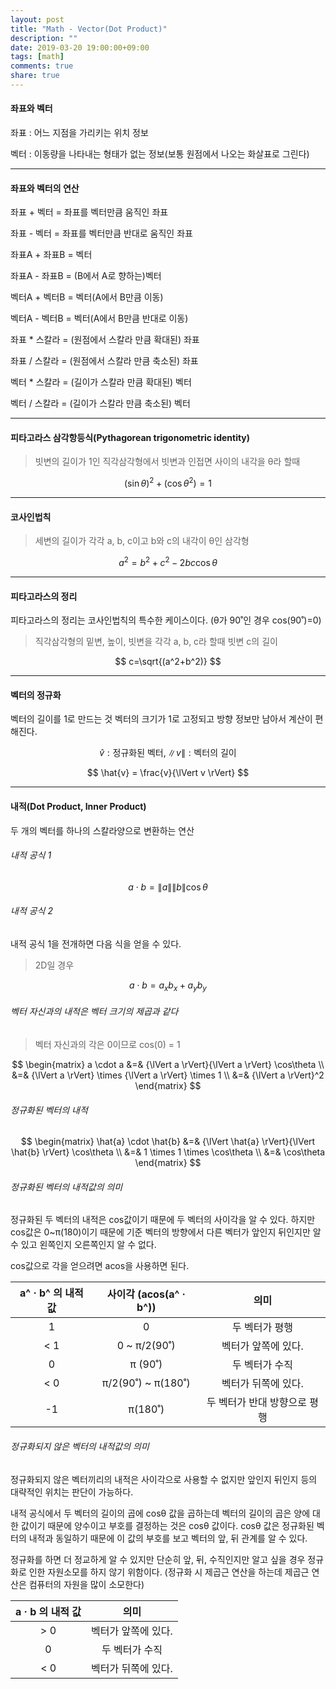 ```yaml
---
layout: post
title: "Math - Vector(Dot Product)"
description: ""
date: 2019-03-20 19:00:00+09:00
tags: [math]
comments: true
share: true
---
```


#### 좌표와 벡터

좌표 : 어느 지점을 가리키는 위치 정보

벡터 : 이동량을 나타내는 형태가 없는 정보(보통 원점에서 나오는 화살표로 그린다)

---

#### 좌표와 벡터의 연산

좌표 + 벡터 = 좌표를 벡터만큼 움직인 좌표

좌표 - 벡터 = 좌표를 벡터만큼 반대로 움직인 좌표

좌표A + 좌표B = 벡터

좌표A - 좌표B = (B에서 A로 향하는)벡터



벡터A + 벡터B = 벡터(A에서 B만큼 이동)

벡터A - 벡터B = 벡터(A에서 B만큼 반대로 이동)



좌표 * 스칼라 = (원점에서 스칼라 만큼 확대된) 좌표

좌표 / 스칼라 = (원점에서 스칼라 만큼 축소된) 좌표



벡터 * 스칼라 = (길이가 스칼라 만큼 확대된) 벡터

벡터 / 스칼라 = (길이가 스칼라 만큼 축소된) 벡터

---

#### 피타고라스 삼각항등식(Pythagorean trigonometric identity)

> 빗변의 길이가 1인 직각삼각형에서 빗변과 인접면 사이의 내각을 θ라 할때

$$
(\sin\theta)^2+(\cos\theta^2) = 1
$$

---

#### 코사인법칙
> 세변의 길이가 각각 a, b, c이고 b와 c의 내각이 θ인 삼각형

$$
a^2 = b^2+c^2-2bc\cos\theta
$$

---

#### 피타고라스의 정리
피타고라스의 정리는 코사인법칙의 특수한 케이스이다. (θ가 90˚인 경우 cos(90˚)=0)
> 직각삼각형의 밑변, 높이, 빗변을 각각 a, b, c라 할때 빗변 c의 길이

$$
c=\sqrt{(a^2+b^2)}
$$

---

#### 벡터의 정규화
벡터의 길이를 1로 만드는 것
벡터의 크기가 1로 고정되고 방향 정보만 남아서 계산이 편해진다.

$$
\hat{v}:\text{정규화된 벡터}, {\lVert v \rVert}:\text{벡터의 길이}
$$

$$
\hat{v} = \frac{v}{\lVert v \rVert}
$$

---

#### 내적(Dot Product, Inner Product)
두 개의 벡터를 하나의 스칼라양으로 변환하는 연산



###### 내적 공식 1

$$
a \cdot b = {\lVert a \rVert}{\lVert b \rVert} \cos\theta
$$



###### 내적 공식 2
내적 공식 1을 전개하면 다음 식을 얻을 수 있다.

> 2D일 경우

$$
a \cdot b = a_xb_x + a_yb_y
$$



###### 벡터 자신과의 내적은 벡터 크기의 제곱과 같다

> 벡터 자신과의 각은 0이므로 cos(0) = 1

$$
\begin{matrix}
a \cdot a &=& {\lVert a \rVert}{\lVert a \rVert} \cos\theta \\
&=& {\lVert a \rVert} \times {\lVert a \rVert} \times 1 \\ 
&=& {\lVert a \rVert}^2
\end{matrix}
$$




###### 정규화된 벡터의 내적

$$
\begin{matrix}
\hat{a} \cdot \hat{b} &=& {\lVert \hat{a} \rVert}{\lVert \hat{b} \rVert} \cos\theta \\
&=& 1 \times 1 \times \cos\theta \\
&=& \cos\theta
\end{matrix}
$$



###### 정규화된 벡터의 내적값의 의미
정규화된 두 벡터의 내적은 cos값이기 때문에 두 벡터의 사이각을 알 수 있다. 하지만 cos값은 0~π(180)이기 때문에 기준 벡터의 방향에서 다른 벡터가 앞인지 뒤인지만 알 수 있고 왼쪽인지 오른쪽인지 알 수 없다.

cos값으로 각을 얻으려면 acos을 사용하면 된다.

| a^ · b^ 의 내적 값 | 사이각 (acos(a^ · b^)) |             의미             |
| :----------------: | :--------------------: | :--------------------------: |
|         1          |           0            |        두 벡터가 평행        |
|        < 1         |      0 ~ π/2(90˚)      |     벡터가 앞쪽에 있다.      |
|         0          |        π (90˚)         |        두 벡터가 수직        |
|        < 0         |   π/2(90˚) ~ π(180˚)   |     벡터가 뒤쪽에 있다.      |
|         -1         |        π(180˚)         | 두 벡터가 반대 방향으로 평행 |



###### 정규화되지 않은 벡터의 내적값의 의미
정규화되지 않은 벡터끼리의 내적은 사이각으로 사용할 수 없지만 앞인지 뒤인지 등의 대략적인 위치는 판단이 가능하다.

내적 공식에서 두 벡터의 길이의 곱에 cosθ 값을 곱하는데 벡터의 길이의 곱은 양에 대한 값이기 때문에 양수이고 부호를 결정하는 것은 cosθ 값이다. cosθ 값은 정규화된 벡터의 내적과 동일하기 때문에 이 값의 부호를 보고 벡터의 앞, 뒤 관계를 알 수 있다.

정규화를 하면 더 정교하게 알 수 있지만 단순히 앞, 뒤, 수직인지만 알고 싶을 경우 정규화로 인한 자원소모를 하지 않기 위함이다. (정규화 시 제곱근 연산을 하는데 제곱근 연산은 컴퓨터의 자원을 많이 소모한다)

| a · b 의 내적 값 |        의미         |
| :--------------: | :-----------------: |
|       > 0        | 벡터가 앞쪽에 있다. |
|        0         |   두 벡터가 수직    |
|       < 0        | 벡터가 뒤쪽에 있다. |